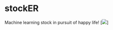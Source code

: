 # stockER
Machine learning stock in pursuit of happy life! 
[![](https://www.google.com/imgres?imgurl=https%3A%2F%2Fimage.shutterstock.com%2Fimage-illustration%2Ffinancial-stock-market-graph-illustration-260nw-1043606782.jpg&imgrefurl=https%3A%2F%2Fwww.shutterstock.com%2Fko%2Fsearch%2Fstock&tbnid=HVZpSPXBZRvlxM&vet=12ahUKEwjhmNfdyZ3rAhXLBt4KHTcWDT4QMygAegUIARCoAQ..i&docid=N0bvataAK_AkXM&w=493&h=280&q=stock&ved=2ahUKEwjhmNfdyZ3rAhXLBt4KHTcWDT4QMygAegUIARCoAQ)]

